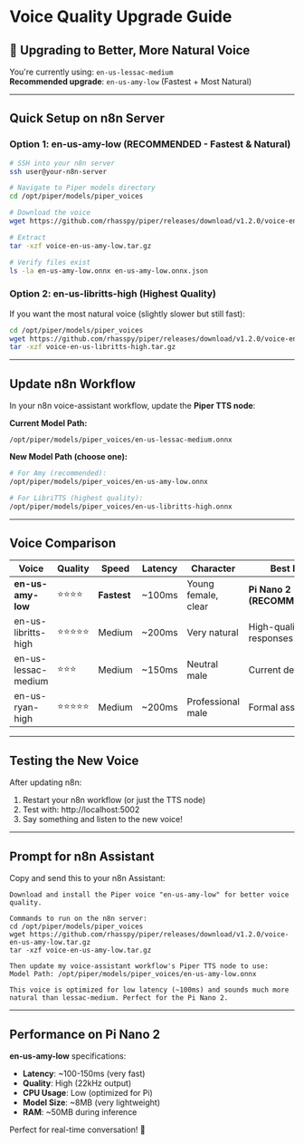 # Voice Quality Upgrade Guide

## 🎤 Upgrading to Better, More Natural Voice

You're currently using: `en-us-lessac-medium`  
**Recommended upgrade**: `en-us-amy-low` (Fastest + Most Natural)

---

## Quick Setup on n8n Server

### Option 1: en-us-amy-low (RECOMMENDED - Fastest & Natural)

```bash
# SSH into your n8n server
ssh user@your-n8n-server

# Navigate to Piper models directory
cd /opt/piper/models/piper_voices

# Download the voice
wget https://github.com/rhasspy/piper/releases/download/v1.2.0/voice-en-us-amy-low.tar.gz

# Extract
tar -xzf voice-en-us-amy-low.tar.gz

# Verify files exist
ls -la en-us-amy-low.onnx en-us-amy-low.onnx.json
```

### Option 2: en-us-libritts-high (Highest Quality)

If you want the most natural voice (slightly slower but still fast):

```bash
cd /opt/piper/models/piper_voices
wget https://github.com/rhasspy/piper/releases/download/v1.2.0/voice-en-us-libritts-high.tar.gz
tar -xzf voice-en-us-libritts-high.tar.gz
```

---

## Update n8n Workflow

In your n8n voice-assistant workflow, update the **Piper TTS node**:

**Current Model Path:**
```
/opt/piper/models/piper_voices/en-us-lessac-medium.onnx
```

**New Model Path (choose one):**
```bash
# For Amy (recommended):
/opt/piper/models/piper_voices/en-us-amy-low.onnx

# For LibriTTS (highest quality):
/opt/piper/models/piper_voices/en-us-libritts-high.onnx
```

---

## Voice Comparison

| Voice | Quality | Speed | Latency | Character | Best For |
|-------|---------|-------|---------|-----------|----------|
| **en-us-amy-low** | ⭐⭐⭐⭐ | **Fastest** | ~100ms | Young female, clear | **Pi Nano 2 (RECOMMENDED)** |
| en-us-libritts-high | ⭐⭐⭐⭐⭐ | Medium | ~200ms | Very natural | High-quality responses |
| en-us-lessac-medium | ⭐⭐⭐ | Medium | ~150ms | Neutral male | Current default |
| en-us-ryan-high | ⭐⭐⭐⭐⭐ | Medium | ~200ms | Professional male | Formal assistant |

---

## Testing the New Voice

After updating n8n:

1. Restart your n8n workflow (or just the TTS node)
2. Test with: http://localhost:5002
3. Say something and listen to the new voice!

---

## Prompt for n8n Assistant

Copy and send this to your n8n Assistant:

```
Download and install the Piper voice "en-us-amy-low" for better voice quality.

Commands to run on the n8n server:
cd /opt/piper/models/piper_voices
wget https://github.com/rhasspy/piper/releases/download/v1.2.0/voice-en-us-amy-low.tar.gz
tar -xzf voice-en-us-amy-low.tar.gz

Then update my voice-assistant workflow's Piper TTS node to use:
Model Path: /opt/piper/models/piper_voices/en-us-amy-low.onnx

This voice is optimized for low latency (~100ms) and sounds much more natural than lessac-medium. Perfect for the Pi Nano 2.
```

---

## Performance on Pi Nano 2

**en-us-amy-low** specifications:
- **Latency**: ~100-150ms (very fast)
- **Quality**: High (22kHz output)
- **CPU Usage**: Low (optimized for Pi)
- **Model Size**: ~8MB (very lightweight)
- **RAM**: ~50MB during inference

Perfect for real-time conversation! 🚀
